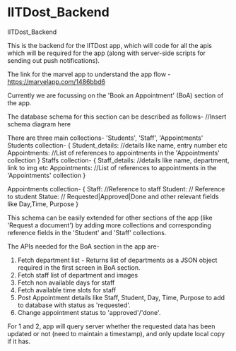 # IITDost_Backend
IITDost_Backend

This is the backend for the IITDost app, which will code for all the apis which will be required for the app (along with server-side scripts for sending out push notifications). 

The link for the marvel app to understand the app flow -  https://marvelapp.com/1486bbd6 

Currently we are focussing on the 'Book an Appointment' (BoA) section of the app.

The database schema for this section can be described as follows-
//Insert schema diagram here

There are three main collections- 'Students', 'Staff', 'Appointments'
Students collection-
  {
    Student_details: //details like name, entry number etc
    Appointments: //List of references to appointments in the 'Appointments' collection
  }
Staffs collection-
{
  Staff_details: //details like name, department, link to img etc
  Appointments: //List of references to appointments in the 'Appointments' collection
}

Appointments collection-
{
  Staff: //Reference to staff
  Student: // Reference to student
  Statue: //  Requested|Approved|Done
  and other relevant fields like Day,Time, Purpose
}


This schema can be easily extended for other sections of the app (like 'Request a document') by adding more collections and corresponding reference fields in the 'Student' and 'Staff' collections.

The APIs needed for the BoA section in the app are-
1) Fetch department list - Returns list of departments as a JSON object required in the first screen in BoA section.
2) Fetch staff list of department and images 
3) Fetch non available days for staff
4) Fetch available time slots for staff
5) Post Appointment details like Staff, Student, Day, Time, Purpose to add to database with status as 'requested'.
6) Change appointment status  to 'approved'/'done'.  

For 1 and 2, app will query server whether the requested data has been updated or not (need to maintain a timestamp), and only update local copy if it has. 
